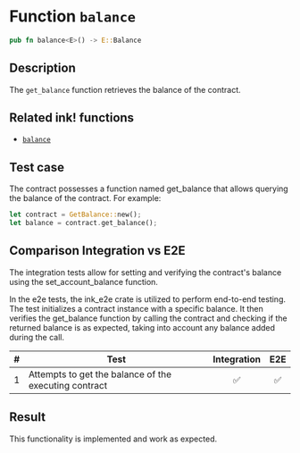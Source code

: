 # Function `balance`

```rust
pub fn balance<E>() -> E::Balance
```

## Description

The `get_balance` function retrieves the balance of the contract.

## Related ink! functions

- [`balance`](https://paritytech.github.io/ink/ink_env/fn.balance.html)

## Test case

The contract possesses a function named get_balance that allows querying the balance of the contract. For example:

```rust
let contract = GetBalance::new();
let balance = contract.get_balance();
```

## Comparison Integration vs E2E

The integration tests allow for setting and verifying the contract's balance using the set_account_balance function.

In the e2e tests, the ink_e2e crate is utilized to perform end-to-end testing. The test initializes a contract instance with a specific balance. It then verifies the get_balance function by calling the contract and checking if the returned balance is as expected, taking into account any balance added during the call.

| \#  | Test                                                    | Integration | E2E |
| --- | ------------------------------------------------------- | :---------: | :-: |
| 1   | Attempts to get the balance of the executing contract   |     ✅      | ✅  |

## Result

This functionality is implemented and work as expected.
